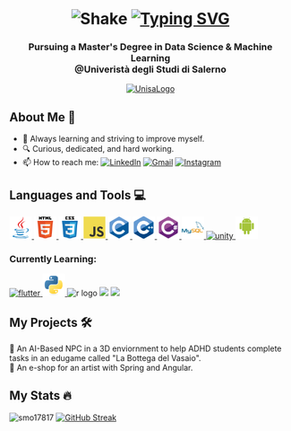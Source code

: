 <header>
  <link rel="stylesheet" type='text/css' href="https://cdn.jsdelivr.net/gh/devicons/devicon@latest/devicon.min.css" />        
</header>

<h1 align="center">
  <img src="https://user-images.githubusercontent.com/74038190/214644152-52f47eb3-5e31-4f47-8758-05c9468d5596.gif" alt="Shake" width="30"/>
  <a href="https://git.io/typing-svg"><img src="https://readme-typing-svg.herokuapp.com?font=Jetbrains+mono&size=30&pause=1000&color=58A6FF&center=true&vCenter=true&random=false&width=530&height=30&lines=Hello+There!+I'm+Simone+D'Assisi" alt="Typing SVG" /></a>
<h3 align="center">Pursuing a Master's Degree in Data Science & Machine Learning
<div> @Univeristà degli Studi di Salerno </div> </h3>
<div align="center"> <a href="https://www.unisa.it"> <img src="https://github.com/Smo17817/Smo17817/assets/127348760/77285d15-e181-4f92-a8ba-f421728e1b6f" alt="UnisaLogo" width="80"/> </a> </div>

## About Me 🙋
- 📖 Always learning and striving to improve myself.
- 🔍 Curious, dedicated, and hard working.
- 📫 How to reach me: [![LinkedIn](https://img.shields.io/badge/LinkedIn--blue?style=social&logo=linkedin)](https://www.linkedin.com/in/simone-dassisi)
[![Gmail](https://img.shields.io/badge/Gmail--red?style=social&logo=gmail)](mailto:simone.dassisi99@gmail.com)
[![Instagram](https://img.shields.io/badge/Instagram--orange?style=social&logo=instagram)](https://www.instagram.com/simonedassisi)

## Languages and Tools 💻
<p align="left"> 
<a href="https://www.java.com" target="_blank" rel="noreferrer"> <img src="https://raw.githubusercontent.com/devicons/devicon/master/icons/java/java-original.svg" alt="java" width="40" height="40"/> </a> 
<a href="https://www.w3.org/html/" target="_blank" rel="noreferrer"> <img src="https://raw.githubusercontent.com/devicons/devicon/master/icons/html5/html5-original-wordmark.svg" alt="html5" width="40" height="40"/> </a> 
<a href="https://www.w3schools.com/css/" target="_blank" rel="noreferrer"> <img src="https://raw.githubusercontent.com/devicons/devicon/master/icons/css3/css3-original-wordmark.svg" alt="css3" width="40" height="40"/> </a> 
<a href="https://developer.mozilla.org/en-US/docs/Web/JavaScript" target="_blank" rel="noreferrer"> <img src="https://raw.githubusercontent.com/devicons/devicon/master/icons/javascript/javascript-original.svg" alt="javascript" width="40" height="40"/> </a> 
<a href="https://www.cprogramming.com/" target="_blank" rel="noreferrer"> <img src="https://raw.githubusercontent.com/devicons/devicon/master/icons/c/c-original.svg" alt="c" width="40" height="40"/> </a> 
<a href="https://www.w3schools.com/cpp/" target="_blank" rel="noreferrer"> <img src="https://raw.githubusercontent.com/devicons/devicon/master/icons/cplusplus/cplusplus-original.svg" alt="cplusplus" width="40" height="40"/> </a> 
<a href="https://www.w3schools.com/cs/" target="_blank" rel="noreferrer"> <img src="https://raw.githubusercontent.com/devicons/devicon/master/icons/csharp/csharp-original.svg" alt="csharp" width="40" height="40"/> </a> 
<a href="https://www.mysql.com/" target="_blank" rel="noreferrer"> <img src="https://raw.githubusercontent.com/devicons/devicon/master/icons/mysql/mysql-original-wordmark.svg" alt="mysql" width="40" height="40"/> </a> 
<a href="https://unity.com/" target="_blank" rel="noreferrer"> <img src="https://www.vectorlogo.zone/logos/unity3d/unity3d-icon.svg" alt="unity" width="40" height="40"/ </a>
<a href="https://developer.android.com" target="_blank" rel="noreferrer"> <img src="https://raw.githubusercontent.com/devicons/devicon/master/icons/android/android-original-wordmark.svg" alt="android" width="40" height="40"/> </a>         
          
</p>

### Currently Learning: 
<p align="left"> 
<a href="https://flutter.dev" target="_blank" rel="noreferrer"> <img src="https://www.vectorlogo.zone/logos/flutterio/flutterio-icon.svg" alt="flutter" width="40" height="40"/> </a> 
<a href="https://www.python.org" target="_blank" rel="noreferrer"> <img src="https://raw.githubusercontent.com/devicons/devicon/master/icons/python/python-original.svg" alt="python" width="40" height="40"/> </a>
<img src="https://cdn.jsdelivr.net/gh/devicons/devicon/icons/r/r-original.svg" height="40" alt="r logo"  />
<img src="https://cdn.jsdelivr.net/gh/devicons/devicon@latest/icons/angular/angular-original.svg" height="40"/>
<img src="https://cdn.jsdelivr.net/gh/devicons/devicon@latest/icons/spring/spring-original.svg" height="40"/>

###
</p>

## My Projects 🛠️
📍 An AI-Based NPC in a 3D enviornment to help ADHD students complete tasks in an edugame called "La Bottega del Vasaio". <br>
📍 An e-shop for an artist with Spring and Angular. <br>

## My Stats 🔥
<div>
  <img src="https://github-readme-stats.vercel.app/api/top-langs?username=smo17817&show_icons=true&locale=en&layout=compact&theme=github_dark&card_height=150" alt="smo17817" />
  <a href="https://git.io/streak-stats"><img src="https://github-readme-streak-stats.herokuapp.com?user=Smo17817&theme=github-dark-blue&hide_border=true&card_height=150" alt="GitHub Streak" /></a>

</div>
